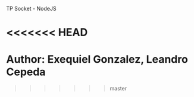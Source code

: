 TP Socket - NodeJS

<<<<<<< HEAD
=======
Author: Exequiel Gonzalez, Leandro Cepeda
=======
>>>>>>> master
